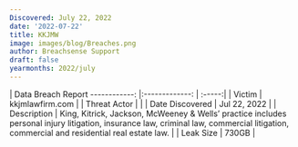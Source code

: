 ```yaml
---
Discovered: July 22, 2022
date: '2022-07-22'
title: KKJMW
image: images/blog/Breaches.png
author: Breachsense Support
draft: false
yearmonths: 2022/july
---
```



| Data Breach Report
------------:     |:-------------:    | :-----:|
| Victim      | kkjmlawfirm.com      | 
| Threat Actor      |       | 
| Date Discovered      | Jul 22, 2022      | 
| Description      | King, Kitrick, Jackson, McWeeney & Wells’ practice includes personal injury litigation, insurance law, criminal law, commercial litigation, commercial and residential real estate law.      | 
| Leak Size      | 730GB      | 

